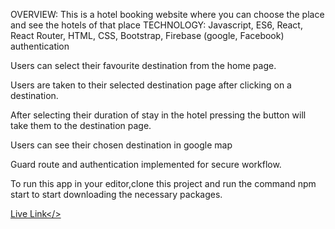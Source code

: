 OVERVIEW: This is a hotel booking website where you can choose the place and see the hotels of that place
TECHNOLOGY: Javascript, ES6, React, React Router, HTML, CSS, Bootstrap, Firebase (google, Facebook) authentication

Users can select their favourite destination from the home page.

Users are taken to their selected destination page after clicking on a destination.

After selecting their duration of stay in the hotel pressing the button will take them to the destination page.

Users can see their chosen destination in google map

Guard route and authentication implemented for secure workflow.

To run this app in your editor,clone this project and run the command npm start to start downloading the necessary packages.

<a href='https://thirsty-noyce-3109d5.netlify.app/'>Live Link</>
